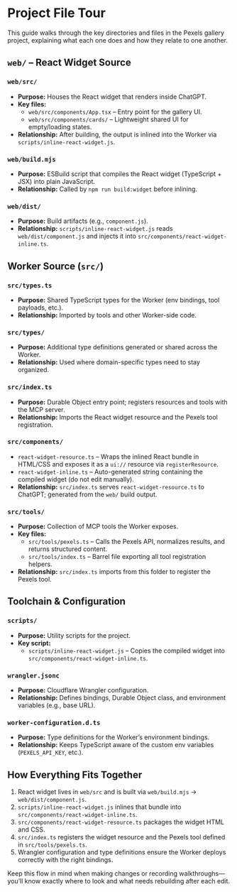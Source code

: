 # Project File Tour

This guide walks through the key directories and files in the Pexels gallery project, explaining what each one does and how they relate to one another.

## `web/` – React Widget Source

### `web/src/`
- **Purpose:** Houses the React widget that renders inside ChatGPT.
- **Key files:**
  - `web/src/components/App.tsx` – Entry point for the gallery UI.
  - `web/src/components/cards/` – Lightweight shared UI for empty/loading states.
- **Relationship:** After building, the output is inlined into the Worker via `scripts/inline-react-widget.js`.

### `web/build.mjs`
- **Purpose:** ESBuild script that compiles the React widget (TypeScript + JSX) into plain JavaScript.
- **Relationship:** Called by `npm run build:widget` before inlining.

### `web/dist/`
- **Purpose:** Build artifacts (e.g., `component.js`).
- **Relationship:** `scripts/inline-react-widget.js` reads `web/dist/component.js` and injects it into `src/components/react-widget-inline.ts`.

## Worker Source (`src/`)

### `src/types.ts`
- **Purpose:** Shared TypeScript types for the Worker (env bindings, tool payloads, etc.).
- **Relationship:** Imported by tools and other Worker-side code.

### `src/types/`
- **Purpose:** Additional type definitions generated or shared across the Worker.
- **Relationship:** Used where domain-specific types need to stay organized.

### `src/index.ts`
- **Purpose:** Durable Object entry point; registers resources and tools with the MCP server.
- **Relationship:** Imports the React widget resource and the Pexels tool registration.

### `src/components/`
- `react-widget-resource.ts` – Wraps the inlined React bundle in HTML/CSS and exposes it as a `ui://` resource via `registerResource`.
- `react-widget-inline.ts` – Auto-generated string containing the compiled widget (do not edit manually).
- **Relationship:** `src/index.ts` serves `react-widget-resource.ts` to ChatGPT; generated from the `web/` build output.

### `src/tools/`
- **Purpose:** Collection of MCP tools the Worker exposes.
- **Key files:**
  - `src/tools/pexels.ts` – Calls the Pexels API, normalizes results, and returns structured content.
  - `src/tools/index.ts` – Barrel file exporting all tool registration helpers.
- **Relationship:** `src/index.ts` imports from this folder to register the Pexels tool.

## Toolchain & Configuration

### `scripts/`
- **Purpose:** Utility scripts for the project.
- **Key script:**
  - `scripts/inline-react-widget.js` – Copies the compiled widget into `src/components/react-widget-inline.ts`.

### `wrangler.jsonc`
- **Purpose:** Cloudflare Wrangler configuration.
- **Relationship:** Defines bindings, Durable Object class, and environment variables (e.g., base URL).

### `worker-configuration.d.ts`
- **Purpose:** Type definitions for the Worker’s environment bindings.
- **Relationship:** Keeps TypeScript aware of the custom env variables (`PEXELS_API_KEY`, etc.).

## How Everything Fits Together
1. React widget lives in `web/src` and is built via `web/build.mjs` → `web/dist/component.js`.
2. `scripts/inline-react-widget.js` inlines that bundle into `src/components/react-widget-inline.ts`.
3. `src/components/react-widget-resource.ts` packages the widget HTML and CSS.
4. `src/index.ts` registers the widget resource and the Pexels tool defined in `src/tools/pexels.ts`.
5. Wrangler configuration and type definitions ensure the Worker deploys correctly with the right bindings.

Keep this flow in mind when making changes or recording walkthroughs—you’ll know exactly where to look and what needs rebuilding after each edit.
